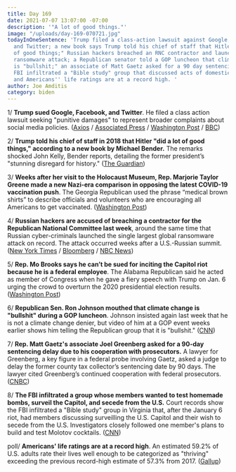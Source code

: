 ```yaml
---
title: Day 169
date: 2021-07-07 13:07:00 -07:00
description: '"A lot of good things."'
image: "/uploads/day-169-070721.jpg"
todayInOneSentence: 'Trump filed a class-action lawsuit against Google, Facebook,
  and Twitter; a new book says Trump told his chief of staff that Hitler "did a lot
  of good things;" Russian hackers breached an RNC contractor and launched a major
  ransomware attack; a Republican senator told a GOP luncheon that climate change
  is "bullshit;" an associate of Matt Gaetz asked for a 90 day sentencing delay; the
  FBI infiltrated a "Bible study" group that discussed acts of domestic terrorism;
  and Americans'' life ratings are at a record high. '
author: Joe Amditis
category: biden
---
```


1/ **Trump sued Google, Facebook, and Twitter**. He filed a class action lawsuit seeking "punitive damages" to represent broader complaints about social media policies. ([Axios](https://www.axios.com/trump-lawsuit-facebook-twitter-82323cf3-b8ce-48ed-8cab-cafe31f0bae7.html) / [Associated Press](https://apnews.com/article/lawsuits-business-government-and-politics-c7e26858dcb553f92d98706d12ad510c) / [Washington Post](https://www.washingtonpost.com/technology/2021/07/07/trump-lawsuit-social-media/) / [BBC](https://www.bbc.com/news/world-us-canada-57754435))

2/ **Trump told his chief of staff in 2018 that Hitler "did a lot of good things," according to a new book by Michael Bender.** The remarks shocked John Kelly, Bender reports, detailing the former president’s "stunning disregard for history." ([The Guardian](https://www.theguardian.com/us-news/2021/jul/06/donald-trump-hitler-michael-bender-book))

3/ **Weeks after her visit to the Holocaust Museum, Rep. Marjorie Taylor Greene made a new Nazi-era comparison in opposing the latest COVID-19 vaccination push**. The Georgia Republican used the phrase “medical brown shirts” to describe officials and volunteers who are encouraging all Americans to get vaccinated. ([Washington Post](https://www.washingtonpost.com/politics/weeks-after-holocaust-museum-visit-rep-greene-makes-new-nazi-era-comparison-in-opposing-vaccination-push/2021/07/06/96ba967e-dea0-11eb-9f54-7eee10b5fcd2_story.html))

4/ **Russian hackers are accused of breaching a contractor for the Republican National Committee last week**, around the same time that Russian cyber-criminals launched the single largest global ransomware attack on record. The attack occurred weeks after a U.S.-Russian summit. ([New York Times](https://www.nytimes.com/2021/07/06/technology/rnc-hacked-cyberattack-russia.html) / [Bloomberg](https://www.bloomberg.com/news/articles/2021-07-06/russian-state-hackers-breached-republican-national-committee) / [NBC News](https://www.nbcnews.com/politics/national-security/code-huge-ransomware-attack-written-avoid-computers-use-russian-says-n1273222))

5/ **Rep. Mo Brooks says he can’t be sued for inciting the Capitol riot because he is a federal employee**. The Alabama Republican said he acted as member of Congress when he gave a fiery speech with Trump on Jan. 6 urging the crowd to overturn the 2020 presidential election results. ([Washington Post](https://www.washingtonpost.com/local/legal-issues/mo-brooks-capitol-riot-lawsuit/2021/07/06/fa69a34c-de80-11eb-9f54-7eee10b5fcd2_story.html))

6/ **Republican Sen. Ron Johnson mouthed that climate change is "bullshit" during a GOP luncheon**. Johnson insisted again last week that he is not a climate change denier, but video of him at a GOP event weeks earlier shows him telling the Republican group that it is "bullshit." ([CNN](https://www.cnn.com/2021/07/06/politics/kfile-ron-johnson-climate-change/index.html))

7/ **Rep. Matt Gaetz's associate Joel Greenberg asked for a 90-day sentencing delay due to his cooperation with prosecutors.** A lawyer for Greenberg, a key figure in a federal probe involving Gaetz, asked a judge to delay the former county tax collector’s sentencing date by 90 days. The lawyer cited Greenberg’s continued cooperation with federal prosecutors. ([CNBC](https://www.cnbc.com/2021/07/06/matt-gaetz-associate-joel-greenberg-asks-for-90-day-sentencing-delay.html))

8/ **The FBI infiltrated a group whose members wanted to test homemade bombs, surveil the Capitol, and secede from the U.S.** Court records show the FBI infiltrated a "Bible study" group in Virginia that, after the January 6 riot, had members discussing surveilling the U.S. Capitol and their wish to secede from the U.S. Investigators closely followed one member's plans to build and test Molotov cocktails. ([CNN](https://www.cnn.com/2021/07/07/politics/capitol-riot-bible-study-group-fbi-virginia/index.html))

poll/ **Americans' life ratings are at a record high**. An estimated 59.2% of U.S. adults rate their lives well enough to be categorized as "thriving" exceeding the previous record-high estimate of 57.3% from 2017. ([Gallup](https://news.gallup.com/poll/351932/americans-life-ratings-reach-record-high.aspx))